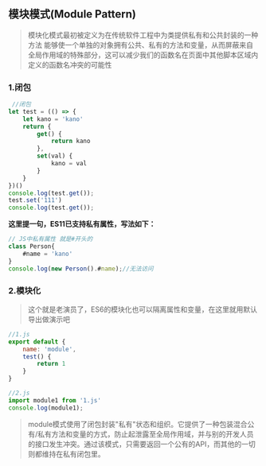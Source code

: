 ## 模块模式(Module Pattern)

> 模块化模式最初被定义为在传统软件工程中为类提供私有和公共封装的一种方法
> 能够使一个单独的对象拥有公共、私有的方法和变量，从而屏蔽来自全局作用域的特殊部分，这可以减少我们的函数名在页面中其他脚本区域内定义的函数名冲突的可能性

### 1.闭包

```javascript
 //闭包
let test = (() => {
    let kano = 'kano'
    return {
        get() {
            return kano
        },
        set(val) {
            kano = val
        }
    }
})()
console.log(test.get());
test.set('111')
console.log(test.get());
```

**这里提一句，ES11已支持私有属性，写法如下：**

```javascript
// JS中私有属性 就是#开头的 
class Person{
    #name = 'kano'
}
console.log(new Person().#name);//无法访问
```

### 2.模块化

> 这个就是老演员了，ES6的模块化也可以隔离属性和变量，在这里就用默认导出做演示吧

```javascript
//1.js
export default {
    name: 'module',
    test() {
        return 1
    }
}

//2.js
import module1 from '1.js'
console.log(module1);
```

> module模式使用了闭包封装"私有"状态和组织。它提供了一种包装混合公有/私有方法和变量的方式，防止起泄露至全局作用域，并与别的开发人员的接口发生冲突。通过该模式，只需要返回一个公有的API，而其他的一切则都维持在私有闭包里。